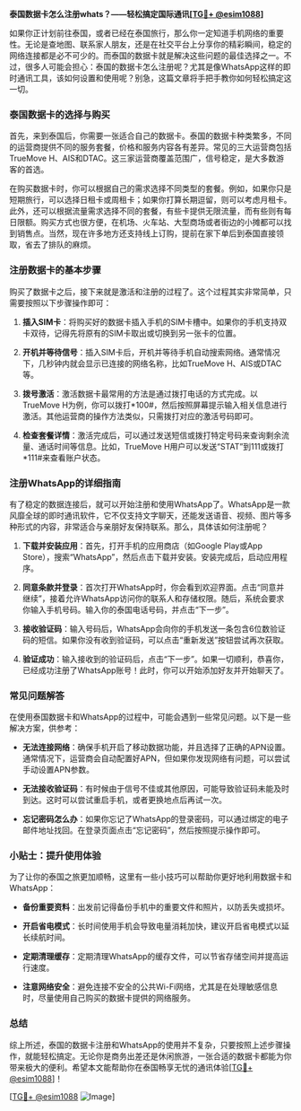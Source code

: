 **泰国数据卡怎么注册whats？——轻松搞定国际通讯[[TG💪+ @esim1088](https://t.me/s/esim1088)]**

如果你正计划前往泰国，或者已经在泰国旅行，那么你一定知道手机网络的重要性。无论是查地图、联系家人朋友，还是在社交平台上分享你的精彩瞬间，稳定的网络连接都是必不可少的。而泰国的数据卡就是解决这些问题的最佳选择之一。不过，很多人可能会担心：泰国的数据卡怎么注册呢？尤其是像WhatsApp这样的即时通讯工具，该如何设置和使用呢？别急，这篇文章将手把手教你如何轻松搞定这一切。

### 泰国数据卡的选择与购买

首先，来到泰国后，你需要一张适合自己的数据卡。泰国的数据卡种类繁多，不同的运营商提供不同的服务套餐，价格和服务内容各有差异。常见的三大运营商包括TrueMove H、AIS和DTAC。这三家运营商覆盖范围广，信号稳定，是大多数游客的首选。

在购买数据卡时，你可以根据自己的需求选择不同类型的套餐。例如，如果你只是短期旅行，可以选择日租卡或周租卡；如果你打算长期逗留，则可以考虑月租卡。此外，还可以根据流量需求选择不同的套餐，有些卡提供无限流量，而有些则有每日限额。购买方式也很方便，在机场、火车站、大型商场或者街边的小摊都可以找到销售点。当然，现在许多地方还支持线上订购，提前在家下单后到泰国直接领取，省去了排队的麻烦。

### 注册数据卡的基本步骤

购买了数据卡之后，接下来就是激活和注册的过程了。这个过程其实非常简单，只需要按照以下步骤操作即可：

1. **插入SIM卡**：将购买好的数据卡插入手机的SIM卡槽中。如果你的手机支持双卡双待，记得先将原有的SIM卡取出或切换到另一张卡的位置。
   
2. **开机并等待信号**：插入SIM卡后，开机并等待手机自动搜索网络。通常情况下，几秒钟内就会显示已连接的网络名称，比如TrueMove H、AIS或DTAC等。

3. **拨号激活**：激活数据卡最常用的方法是通过拨打电话的方式完成。以TrueMove H为例，你可以拨打*100#，然后按照屏幕提示输入相关信息进行激活。其他运营商的操作方法类似，只需拨打对应的激活号码即可。

4. **检查套餐详情**：激活完成后，可以通过发送短信或拨打特定号码来查询剩余流量、通话时间等信息。比如，TrueMove H用户可以发送“STAT”到111或拨打*111#来查看账户状态。

### 注册WhatsApp的详细指南

有了稳定的数据连接后，就可以开始注册和使用WhatsApp了。WhatsApp是一款风靡全球的即时通讯软件，它不仅支持文字聊天，还能发送语音、视频、图片等多种形式的内容，非常适合与亲朋好友保持联系。那么，具体该如何注册呢？

1. **下载并安装应用**：首先，打开手机的应用商店（如Google Play或App Store），搜索“WhatsApp”，然后点击下载并安装。安装完成后，启动应用程序。

2. **同意条款并登录**：首次打开WhatsApp时，你会看到欢迎界面。点击“同意并继续”，接着允许WhatsApp访问你的联系人和存储权限。随后，系统会要求你输入手机号码。输入你的泰国电话号码，并点击“下一步”。

3. **接收验证码**：输入号码后，WhatsApp会向你的手机发送一条包含6位数验证码的短信。如果你没有收到验证码，可以点击“重新发送”按钮尝试再次获取。

4. **验证成功**：输入接收到的验证码后，点击“下一步”。如果一切顺利，恭喜你，已经成功注册了WhatsApp账号！此时，你可以开始添加好友并开始聊天了。

### 常见问题解答

在使用泰国数据卡和WhatsApp的过程中，可能会遇到一些常见问题。以下是一些解决方案，供参考：

- **无法连接网络**：确保手机开启了移动数据功能，并且选择了正确的APN设置。通常情况下，运营商会自动配置好APN，但如果你发现网络有问题，可以尝试手动设置APN参数。

- **无法接收验证码**：有时候由于信号不佳或其他原因，可能导致验证码未能及时到达。这时可以尝试重启手机，或者更换地点后再试一次。

- **忘记密码怎么办**：如果你忘记了WhatsApp的登录密码，可以通过绑定的电子邮件地址找回。在登录页面点击“忘记密码”，然后按照提示操作即可。

### 小贴士：提升使用体验

为了让你的泰国之旅更加顺畅，这里有一些小技巧可以帮助你更好地利用数据卡和WhatsApp：

- **备份重要资料**：出发前记得备份手机中的重要文件和照片，以防丢失或损坏。
  
- **开启省电模式**：长时间使用手机会导致电量消耗加快，建议开启省电模式以延长续航时间。

- **定期清理缓存**：定期清理WhatsApp的缓存文件，可以节省存储空间并提高运行速度。

- **注意网络安全**：避免连接不安全的公共Wi-Fi网络，尤其是在处理敏感信息时，尽量使用自己购买的数据卡提供的网络服务。

### 总结

综上所述，泰国的数据卡注册和WhatsApp的使用并不复杂，只要按照上述步骤操作，就能轻松搞定。无论你是商务出差还是休闲旅游，一张合适的数据卡都能为你带来极大的便利。希望本文能帮助你在泰国畅享无忧的通讯体验[[TG💪+ @esim1088](https://t.me/s/esim1088)]！

[[TG💪+ @esim1088](https://t.me/s/esim1088) ![Image](https://i.postimg.cc/4NQfJmqS/Snipaste-2025-05-13-00-14-12.png)]